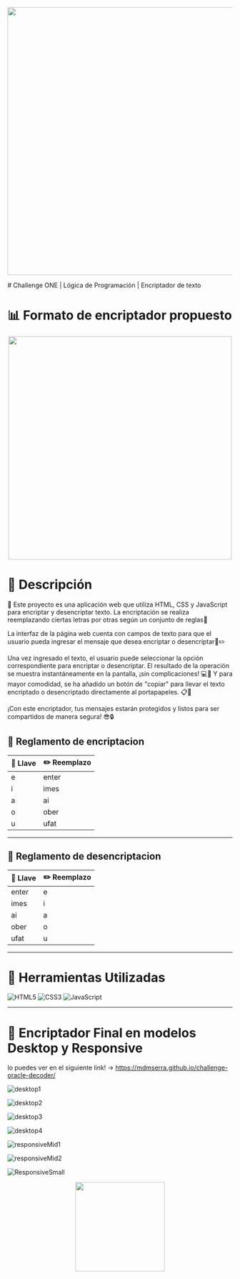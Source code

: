 <p>
<div align="center"><img src="https://raw.githubusercontent.com/joshuaFrias95/Encriptador-Alura-Oracle-ONE/main/img/readme/aluraoracle.png" width="600"/></div>
<p align="center" >

<p>
    # Challenge ONE | Lógica de Programación | Encriptador de texto
<p align="center" >

# 📊 Formato de encriptador propuesto
<p align="center" >
     <img width="500" heigth="300" src="https://user-images.githubusercontent.com/91544872/157673573-5e781ce9-601c-4ea3-9db1-b60bebf717aa.png">
</p>


# 📝 Descripción

🔐 Este proyecto es una aplicación web que utiliza HTML, CSS y JavaScript para encriptar y desencriptar texto. La encriptación se realiza reemplazando ciertas letras por otras según un conjunto de reglas📜

La interfaz de la página web cuenta con campos de texto para que el usuario pueda ingresar el mensaje que desea encriptar o desencriptar📝✏️

Una vez ingresado el texto, el usuario puede seleccionar la opción correspondiente para encriptar o desencriptar. El resultado de la operación se muestra instantáneamente en la pantalla, ¡sin complicaciones! 💻📲 Y para mayor comodidad, se ha añadido un botón de "copiar" para llevar el texto encriptado o desencriptado directamente al portapapeles. 📋🔁

¡Con este encriptador, tus mensajes estarán protegidos y listos para ser compartidos de manera segura! 😎🔒


## 📒 Reglamento de encriptacion
| 🔑 Llave | ✏️ Reemplazo |
|-----------|-----------|
| e | enter |
| i | imes |
| a | ai |
| o | ober |
| u | ufat |

---

## 📒 Reglamento de desencriptacion
| 🔑 Llave | ✏️ Reemplazo |
|-----------|-----------|
| enter | e |
| imes | i |
| ai | a |
| ober | o |
| ufat | u |

---

# 🔧 Herramientas Utilizadas

![HTML5](https://img.shields.io/badge/html5-%23E34F26.svg?style=for-the-badge&logo=html5&logoColor=white)
![CSS3](https://img.shields.io/badge/css3-%231572B6.svg?style=for-the-badge&logo=css3&logoColor=white)
![JavaScript](https://img.shields.io/badge/javascript-%23323330.svg?style=for-the-badge&logo=javascript&logoColor=%23F7DF1E)

---

# 🚀 Encriptador Final en modelos Desktop y Responsive 
lo puedes ver en el siguiente link! ->  https://mdmserra.github.io/challenge-oracle-decoder/

![desktop1](https://github.com/MDMSerra/challenge-oracle-decoder/assets/122322927/4ab76115-0d22-41bc-b9a8-c67b7a767b84)

![desktop2](https://github.com/MDMSerra/challenge-oracle-decoder/assets/122322927/2d56bd1a-bde1-4e04-8169-b1015fd901b6)

![desktop3](https://github.com/MDMSerra/challenge-oracle-decoder/assets/122322927/9a3bf440-e5e5-4840-8cda-082488138d37)

![desktop4](https://github.com/MDMSerra/challenge-oracle-decoder/assets/122322927/a9301684-1258-44f1-9da6-87a1599d6801)

![responsiveMid1](https://github.com/MDMSerra/challenge-oracle-decoder/assets/122322927/5350ae74-e152-4cf9-96b7-6582c50fbe66)

![responsiveMid2](https://github.com/MDMSerra/challenge-oracle-decoder/assets/122322927/1eb803e9-6f7b-4a61-ac1c-86ff4f1a5171)

![ResponsiveSmall](https://github.com/MDMSerra/challenge-oracle-decoder/assets/122322927/f85eb256-8b1a-4c9a-ac26-db571af4e209)



</p>
<div align="center"><img src="https://raw.githubusercontent.com/patrickwebsdev/Encriptador-Oracle-Alura/master/img/one.png" width="200"/></div>
<p align="center" >
